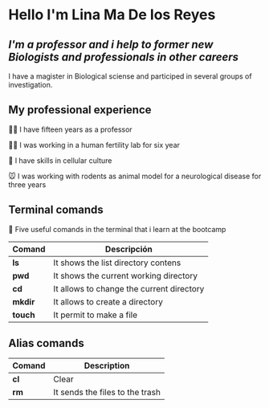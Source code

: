 # Hello I'm Lina Ma De los Reyes
## _I'm a professor and i help to former new Biologists and professionals in other careers_

I have a magister in Biological sciense and participed in several groups of investigation.

## My professional experience

👩‍🏫 I have fifteen years as a professor

👩‍🔬 I was working in a human fertility lab for six year

🧫 I have skills in cellular culture

🐭 I was working with rodents as animal model for a neurological disease for three years


## Terminal comands

📢 Five useful comands in the terminal that i learn at the bootcamp

|  Comand |          Descripción               |
|---------|------------------------------------|
| **ls**  | It shows the list directory contens|
| **pwd** | It shows the current working directory |
| **cd**  | It allows to change the current directory |
| **mkdir** | It allows to create a directory |
| **touch** | It permit to make a file |

## Alias comands
| Comand |  Description |
|--------|---------------|
| **cl** | Clear  |
|**rm**|  It sends the files to the trash |
